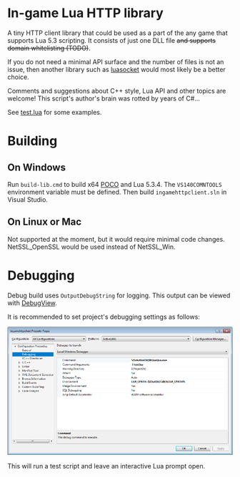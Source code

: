 # In-game Lua HTTP library

A tiny HTTP client library that could be used as a part of the any game that supports Lua 5.3 scripting. It consists of just one DLL file ~~and supports domain whitelisting (TODO)~~.

If you do not need a minimal API surface and the number of files is not an issue, then another library such as [luasocket](https://github.com/diegonehab/luasocket) would most likely be a better choice.

Comments and suggestions about C++ style, Lua API and other topics are welcome! This script's author's brain was rotted by years of C#...

See [test.lua](./test.lua) for some examples.

# Building

## On Windows

Run `build-lib.cmd` to build x64 [POCO](https://github.com/pocoproject/poco) and Lua 5.3.4. The `VS140COMNTOOLS` environment variable must be defined. Then build `ingamehttpclient.sln` in Visual Studio.

## On Linux or Mac

Not supported at the moment, but it would require minimal code changes. NetSSL_OpenSSL would be used instead of NetSSL_Win.

# Debugging

Debug build uses `OutputDebugString` for logging. This output can be viewed with [DebugView](https://docs.microsoft.com/en-us/sysinternals/downloads/debugview).

It is recommended to set project's debugging settings as follows:

![Configuration Properties | Debugging](doc/debug_settings.png)

This will run a test script and leave an interactive Lua prompt open.
